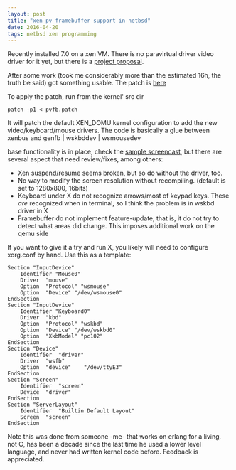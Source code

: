 ```yaml
---
layout: post
title: "xen pv framebuffer support in netbsd"
date: 2016-04-20
tags: netbsd xen programming
---
```

Recently installed 7.0 on a xen VM. There is no paravirtual driver video driver for it yet,
but there is a [project proposal](http://wiki.netbsd.org/projects/project/xen-domu-pvfb/).

After some work (took me considerably more than the estimated 16h, the truth be said)
got something usable.  The patch is [here]({{site.url}}/patches/pvfb.patch)

To apply the patch, run from the kernel' src dir

    patch -p1 < pvfb.patch  

It will patch the default XEN_DOMU kernel configuration to add the new video/keyboard/mouse drivers.
The code is basically a glue between xenbus and genfb | wskbddev | wsmousedev

base functionality is in place, check the [sample screencast](https://sendvid.com/6q7j2yju), 
but there are several aspect that need review/fixes, among others:

* Xen suspend/resume seems broken, but so do without the driver, too.
* No way to modify the screen resolution without recompiling. (default is set to 1280x800, 16bits) 
* Keyboard under X do not recognize arrows/most of keypad keys. These *are* recognized when in terminal, so I think the problem is in wskbd driver in X
* Framebuffer do not implement feature-update, that is, it do not try to detect what areas did change. This imposes additional work on the qemu side

If you want to give it a try and run X,  you likely will need to configure xorg.conf by hand. Use this as a template:

    Section "InputDevice"
    	Identifier "Mouse0"
        Driver	"mouse"
        Option	"Protocol" "wsmouse"
        Option	"Device" "/dev/wsmouse0"
    EndSection
    Section "InputDevice"
        Identifier "Keyboard0"
        Driver	"kbd"
        Option	"Protocol" "wskbd"
        Option	"Device" "/dev/wskbd0"
        Option	"XkbModel" "pc102"
    EndSection
    Section "Device"
        Identifier	"driver"
        Driver	"wsfb"
        Option	"device"	"/dev/ttyE3"
    EndSection
    Section "Screen"
        Identifier	"screen"
        Device	"driver"
    EndSection
    Section "ServerLayout"
        Identifier	"Builtin Default Layout"
        Screen	"screen"
    EndSection

Note this was done from someone -me- that works on erlang for a living, not C, has been a decade since the last time he used a lower level language, and never had written kernel code before.
Feedback is appreciated. 
